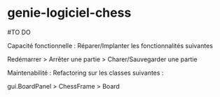 # genie-logiciel-chess

#TO DO 

Capacité fonctionnelle : Réparer/Implanter les fonctionnalités suivantes 

Redémarrer > Arrêter une partie > Charer/Sauvegarder une partie 

Maintenabilité : Refactoring sur les classes suivantes : 

gui.BoardPanel > ChessFrame > Board 
